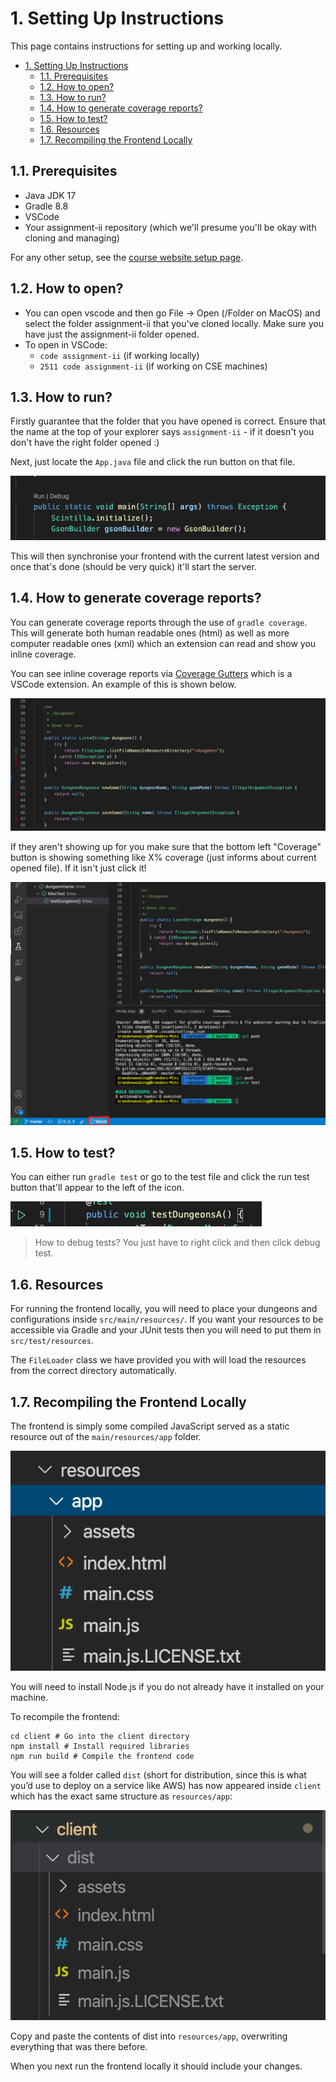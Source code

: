 # 1. Setting Up Instructions

This page contains instructions for setting up and working locally.

- [1. Setting Up Instructions](#1-setting-up-instructions)
  - [1.1. Prerequisites](#11-prerequisites)
  - [1.2. How to open?](#12-how-to-open)
  - [1.3. How to run?](#13-how-to-run)
  - [1.4. How to generate coverage reports?](#14-how-to-generate-coverage-reports)
  - [1.5. How to test?](#15-how-to-test)
  - [1.6. Resources](#16-resources)
  - [1.7. Recompiling the Frontend Locally](#17-recompiling-the-frontend-locally)

## 1.1. Prerequisites

- Java JDK 17
- Gradle 8.8
- VSCode
- Your assignment-ii repository (which we'll presume you'll be okay with cloning and managing)

For any other setup, see the [course website setup page](https://cgi.cse.unsw.edu.au/~cs2511/25T2/setup).

## 1.2. How to open?

- You can open vscode and then go File -> Open (/Folder on MacOS) and select the folder assignment-ii that you've cloned locally.
  Make sure you have just the assignment-ii folder opened.
- To open in VSCode:
  - `code assignment-ii` (if working locally)
  - `2511 code assignment-ii` (if working on CSE machines)

## 1.3. How to run?

Firstly guarantee that the folder that you have opened is correct. Ensure that the name at the top of your explorer says `assignment-ii` - if it doesn't you don't have the right folder opened :)

Next, just locate the `App.java` file and click the run button on that file.

![](/images/setup1.png)

This will then synchronise your frontend with the current latest version and once that's done (should be very quick) it'll start the server.

## 1.4. How to generate coverage reports?

You can generate coverage reports through the use of `gradle coverage`. This will generate both human readable ones (html) as well as more computer readable ones (xml) which an extension can read and show you inline coverage.

You can see inline coverage reports via [Coverage Gutters](https://marketplace.visualstudio.com/items?itemName=ryanluker.vscode-coverage-gutters) which is a VSCode extension. An example of this is shown below.

![](/images/setup2.png)

If they aren't showing up for you make sure that the bottom left "Coverage" button is showing something like X% coverage (just informs about current opened file). If it isn't just click it!

![](/images/setup3.png)

## 1.5. How to test?

You can either run `gradle test` or go to the test file and click the run test button that'll appear to the left of the icon.

![](/images/setup4.png)

> How to debug tests? You just have to right click and then click debug test.

## 1.6. Resources

For running the frontend locally, you will need to place your dungeons and configurations inside `src/main/resources/`. If you want your resources to be accessible via Gradle and your JUnit tests then you will need to put them in `src/test/resources`.

The `FileLoader` class we have provided you with will load the resources from the correct directory automatically.

## 1.7. Recompiling the Frontend Locally

The frontend is simply some compiled JavaScript served as a static resource out of the `main/resources/app` folder.

![](/images/setup5.png)

You will need to install Node.js if you do not already have it installed on your machine.

To recompile the frontend:

```
cd client # Go into the client directory
npm install # Install required libraries
npm run build # Compile the frontend code
```

You will see a folder called `dist` (short for distribution, since this is what you’d use to deploy on a service like AWS) has now appeared inside `client` which has the exact same structure as `resources/app`:

![](/images/setup6.png)

Copy and paste the contents of dist into `resources/app`, overwriting everything that was there before.

When you next run the frontend locally it should include your changes.
